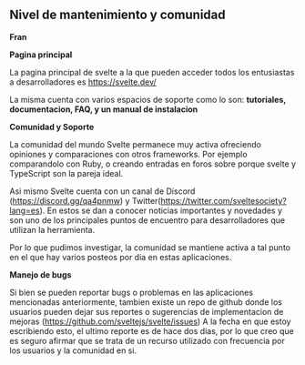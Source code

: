 ## Nivel de mantenimiento y comunidad
**Fran**

**Pagina principal**

La pagina principal de svelte a la que pueden acceder todos los entusiastas a desarrolladores es https://svelte.dev/

La misma cuenta con varios espacios de soporte como lo son: **tutoriales, documentacion, FAQ, y un manual de instalacion**

**Comunidad y Soporte**

La comunidad del mundo Svelte permanece muy activa ofreciendo opiniones y comparaciones con otros frameworks. Por ejemplo comparandolo con Ruby, o creando entradas en foros sobre porque svelte y TypeScript son la pareja ideal.


Asi mismo Svelte cuenta con un canal de Discord (https://discord.gg/qa4pnmw) y Twitter(https://twitter.com/sveltesociety?lang=es).
En estos se dan a conocer noticias importantes y novedades y son uno de los principales puntos de encuentro para desarrolladores que utilizan la herramienta.

Por lo que pudimos investigar, la comunidad se mantiene activa a tal punto en el que hay varios posteos por dia en estas aplicaciones.

**Manejo de bugs**

Si bien se pueden reportar bugs o problemas en las aplicaciones mencionadas anteriormente, tambien existe un repo de github donde los usuarios pueden dejar sus reportes o sugerencias de implementacion de mejoras (https://github.com/sveltejs/svelte/issues) A la fecha en que estoy escribiendo esto, el ultimo reporte es de hace dos dias, por lo que creo que es seguro afirmar que se trata de un recurso utilizado con frecuencia por los usuarios y la comunidad en si.